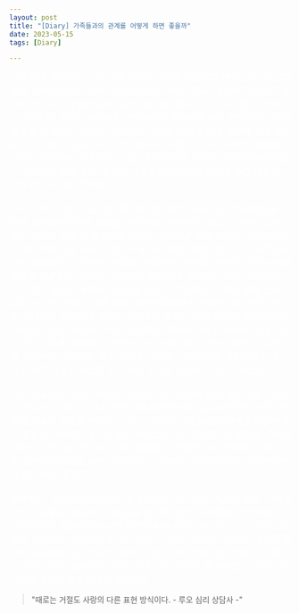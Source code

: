 ```yaml
---
layout: post
title: "[Diary] 가족들과의 관계를 어떻게 하면 좋을까"
date: 2023-05-15
tags: [Diary]

---
```

<p style='text-align: justify;'>
    <span style="color:white; font-size:120%">
        <i>
    	가슴 아픈 일이지만 나는 가족들과의 관계를 단절하고 연을 끊은 채 살고 있다. 어머니하고는 같이 심리 상담까지 받아가면서 노력해 보았지만 중간에 관두시는 바람에 관계 개선이 불가능 했다. 사실 당시 상담가 분께서도 어머니는 진행이 불가능한 분이시라고 하셨어서 계속 했더라도 문제가 해결될 것 같지는 않았다. 그렀다고 지금껏 나름 노력해 왔다며 자기 위안을 삼기 위해 이 글을 쓰는 것은 아니다. 오랜기간 나의 부족한 점들을 고민하고 자학하며 지내왔으니 나도 내가 무엇이 부족한 사람인지 어느정도는 인지하고 있다. 단지 앞으로 가족들과의 관계를 어떻게 하면 좋을지 고민해 보고자 글을 적어본다.
        <br>
	    <br>
        소위 우리 가족은 대표적인 콩가루 집안이다. 아버지는 경제사범으로 감옥에 들락날락하시며 평생을 본인만을 위해서만 사셨고, 경계성 장애가 있는 어머니 또한 마찮가지로 지금껏 당신만을 위한 인생을 살아오셨다. 그나마 어린 시절 우애가 깊었던 누나는 애정 결핍이 있는 건지 결혼하자마자 매형에게 받지 못한 사랑을 부모에게 갈구하듯 수년간 우리 부부를 꾸준히 괴롭혔다. 한번은 어머니가 응급실에 실려가신 날이 있었는데 우리 부부는 씻지도 못한채 병원으로 제일 먼저 달려갔고 줄곧 옆에 있어 드렸다. 누나는 애들 핑계를 대며 병원에 모습조차 보이지 않았지만 지속적인 모녀간의 이간질에 욕먹는 사람들은 언제나 우리 부부가 되어 있었다. 어머니는 항상 불평과 부족한 모습들만 들추어 내셨고 누나와 함께 지속적으로 우리를 괴롭혔다. 결국 누나가 선을 넘은 사건이 생겼는데 할머니와 할아버지 유골함을 모신 장소를 가지고 큰고모에게 거짓말로 나를 이간질 하다 크게 다투었고 결국 내가 누나를 손절하는 계기가 되었다.
	    <br>
	    <br>
    	나도 가족들이 그립고 마음이 쓰리다. 항상 생각이 나고 슬픈 것도 사실이다. 하지만 그렀다고 해서 내가 가족들에게 먼저 손을 내민다면 우리 부부에게 지옥이 반복될 뿐이다. 그럼 난 앞으로 가족들과의 관계를 어떻게 하면 좋을까? 아직도 내 가족들은 변함없이 이기적이고 자신들만을 위해서 살아가고 있는데 정말 이 관계가 회복될 수 있을까? 이 과정에서 고통스러운 것은 희안하게도 나인 것만 같다. 인생에도 수학문제처럼 뚜렸한 답안이 있다면 참 좋겠다.
	    <br>
	    <br>
        솔찍히 그 지옥같은 경험들이 반복된다면 내가 버틸 자신은 없다. 그래서 내가 가족들을 포옹하고 감싸안을 생각이 없다. 가족들이 반성하거나 개선의 여지가 없는데 혼자서만 미련이 남아 마음 아파 하고 있는 건지 모르겠다. 세상에는 운이라는게 있는건데 그 운이 나에게는 태어날 때부터 몇 가지 누락된게 있는가 보다. 특히 타고난 가족 운쪽으로 말이다. 그 몇 가지 운이 없다고 슬퍼하지 말자. 지금 나는 지켜야 할 와이프가 있고 살아가는데 충분히 행복하다고 생각한다.
        </i>
    </span>
</p>







> "때로는 거절도 사랑의 다른 표현 방식이다. - 루오 심리 상담사 -"